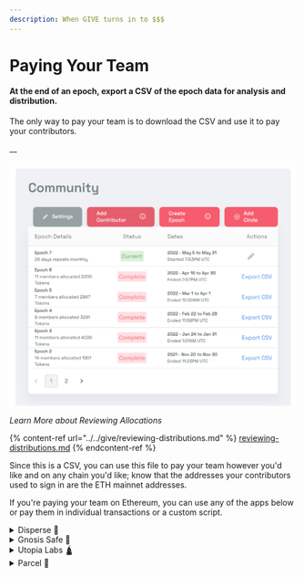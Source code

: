 ```yaml
---
description: When GIVE turns in to $$$
---
```


# Paying Your Team

#### At the end of an epoch, export a CSV of the epoch data for analysis and distribution.

The only way to pay your team is to download the CSV and use it to pay your contributors.

\_\_

![Admin Epoch History](<../../../.gitbook/assets/image (32).png>)

_Learn More about Reviewing Allocations_

{% content-ref url="../../give/reviewing-distributions.md" %}
[reviewing-distributions.md](../../give/reviewing-distributions.md)
{% endcontent-ref %}

Since this is a CSV, you can use this file to pay your team however you'd like and on any chain you'd like; know that the addresses your contributors used to sign in are the ETH mainnet addresses.

If you're paying your team on Ethereum, you can use any of the apps below or pay them in individual transactions or a custom script.

<details>

<summary>Disperse 🤑</summary>

In the [Disperse ](broken-reference/)app, after you have your CSV, you can distribute the tokens you wish to allocate by pasting the token address into the token address section.

<img src="../../../.gitbook/assets/image (18).png" alt="" data-size="original">

Then you'll need to take the address and the amount and paste it into the box below.

<img src="../../../.gitbook/assets/image (27).png" alt="" data-size="original">

When you're done make sure it looks ok and then click approve and then disperse token.

<img src="../../../.gitbook/assets/image (13).png" alt="" data-size="original">

</details>

<details>

<summary>Gnosis Safe 🔐</summary>

* Log into your safe

<!---->

* Click apps, search Csv, and select CSV Airdrop
  1. ![](<../../../.gitbook/assets/image (12).png>)

<!---->

*   Format your Coordinape csv correctly:

    Preparing a Transfer File

    Transfer files are expected to be in CSV format with the following required columns:

    * **`token_type`**: The type of token that is being transferred. One of `erc20,nft` or `native`. NFT Tokens can be either ERC721 or ERC1155.
    * **`token_address`**: Ethereum address of ERC20 token to be transferred. This has to be left blank for native (ETH) transfers.
    * **`receiver`**: Ethereum address of transfer receiver.
    * **`amount`**: the amount of token to be transferred. This can be left blank for erc721 transfers.
    * **`id`**: The id of the collectible token (erc721 or erc1155) to transfer. This can be left blank for native and erc20 transfers.

    **Important: The CSV file has to use "," as a separator and the header row always has to be provided as the first row and include the described column names.**

<!---->

* Upload your csv and click submit.
  1. ![](<../../../.gitbook/assets/image (30).png>)

</details>

<details>

<summary>Utopia Labs 🛕</summary>

[Loom Video](https://www.loom.com/share/38d2eb121d044c759555dfdf61c271fa)

### Step by Step Tutorial

#### Before Uploading

1. Download the raw data from Coordinape, and upload that into this Google Sheets template [here.](https://docs.google.com/spreadsheets/d/1z4nDeBKj9Z81se3YIsiaY8JpbnVgz4vI78mUzeRgW6g/edit?usp=sharing)
2. Remove all of the contributors that received 0 GIVE.
3. Remove the “sent” column, which is the column that outlines how much contributors gave to others.
4. Sum up the received column at the bottom
5. Add a column that says “% of budget.”
   1. Divide the amount received per contributor by the total sum to get the % of the budget that they’re going to receive.
   2. Add the total budget amount you planned to pay for this circle/epoch at the bottom of the % of the budget column.
6. Add another column that says the total received based on USD
   1. Multiply the % of the budget by the total budget amount
   2. By doing this, you know the breakdown of how much the contributor should get paid.

#### If the user gets paid in one token, you can move forward with adding two more columns.

1. **Amount denominated in \_(optional) We currently support 5 currencies: USD, CAD, EUR, GBP, AUD**\_
   1. This should only be for native token amounts. If you’re paying out in USDC, leave this form field blank.
2.  **Pay-out Token (Required)**

    1. The token you’re paying out in.

    [CSV Payments](https://www.notion.so/a361f457363a4a8fb8eb7a59bd5aaf93)
3. Upload the CSV in Utopia

#### IF the contributor gets paid in MULTIPLE tokens, then you’re going go to have to do the following:

1. Create 3 more columns for each token:
   1. Amount
   2. **Amount denominated in** _(optional) We currently support 5 currencies: USD, CAD, EUR, GBP, AUD_
   3. Pay-out Token
   4. Calculate the amounts accordingly.
      1. If you’re paying out in two tokens (assuming you’re paying an equal allocation of each token, divide the total received based in USD by 2
2. Create a new sheets, and copy-paste the first table with only the first section of the first token into another sheet.
3. Then, paste the second token amounts UNDERNEATH the first token amount table.
   1. This means that you’re going to have duplicate contributors, wallets, etc.
   2. Again, paste as values only.
   3. In this case tho, if you’re paying out in native tokens, and denominating it based in USD, you would have to add “USD” in the “**Amount denominated in** _(optional) We currently support 5 currencies: USD, CAD, EUR, GBP, AUD” column._

Therefore, if you’re paying out an individual with multiple tokens, then each token requires a new row, meaning duplicate individuals.

Once you have this available, you’re ready to import into Utopia!

</details>

<details>

<summary>Parcel 📩</summary>

Coming Soon! 👀

</details>
